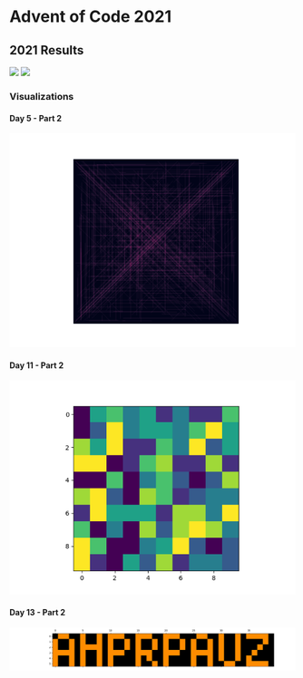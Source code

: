 # Advent of Code 2021
## 2021 Results
![](https://img.shields.io/badge/day%20📅-20-blue)
![](https://img.shields.io/badge/stars%20⭐-30-yellow)

### Visualizations
#### Day 5 - Part 2
![](https://github.com/flomero/AoC/blob/main/2021/5/img.png?raw=true)

#### Day 11 - Part 2
![](https://github.com/flomero/AoC/blob/main/2021/11/animation.gif?raw=true)

#### Day 13 - Part 2
![](https://github.com/flomero/AoC/blob/main/2021/13/img.png?raw=true)
